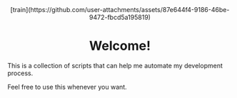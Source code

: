 <div align="center">
 [train](https://github.com/user-attachments/assets/87e644f4-9186-46be-9472-fbcd5a195819)

<h1 align="center">Welcome!</h1>
</div>
<p>This is a collection of scripts that can help me automate my development process.</p>

<p>Feel free to use this whenever you want.</p>

